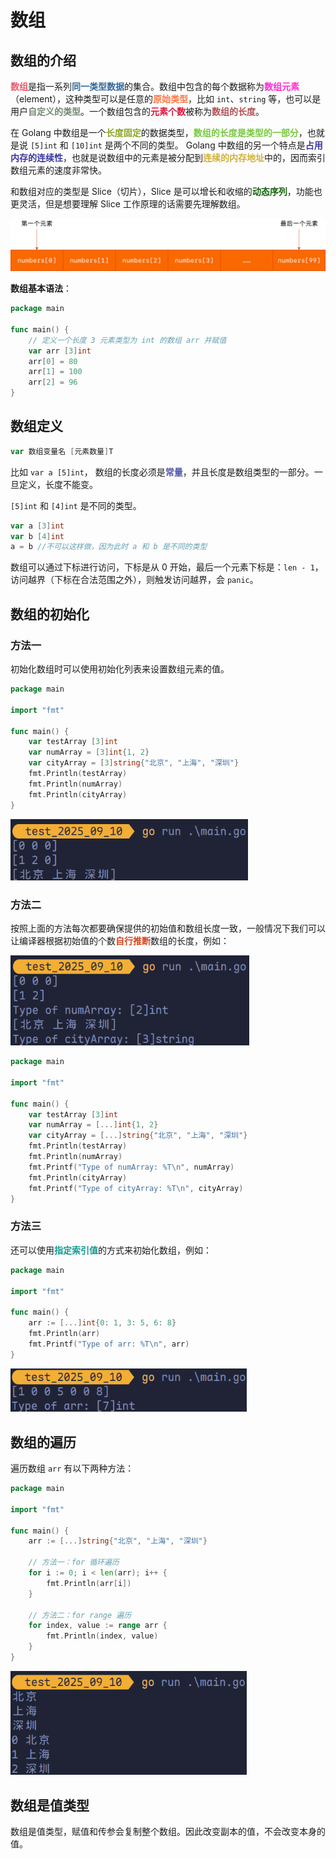 # 数组

## 数组的介绍

<span style="color:#EA5B6F; font-weight:bold">数组</span>是指一系列<span style="color:#34699A; font-weight:bold">同一类型数据</span>的集合。数组中包含的每个数据称为<span style="color:#FF2DD1; font-weight:bold">数组元素</span>（element），这种类型可以是任意的<span style="color:#FE7743; font-weight:bold">原始类型</span>，比如 `int`、`string` 等，也可以是用户<span style="color:#748873; font-weight:bold">自定义的类型</span>。一个数组包含的<span style="color:#DC143C; font-weight:bold">元素个数</span>被称为<span style="color:#B45253; font-weight:bold">数组的长度</span>。

在 Golang 中数组是一个<span style="color:#8AA624; font-weight:bold">长度固定</span>的数据类型，<span style="color:#78C841; font-weight:bold">数组的长度是类型的一部分</span>，也就是说 `[5]int` 和 `[10]int` 是两个不同的类型。 Golang 中数组的另一个特点是<span style="color:#3B38A0; font-weight:bold">占用内存的连续性</span>，也就是说数组中的元素是被分配到<span style="color:#D3AF37; font-weight:bold">连续的内存地址</span>中的，因而索引数组元素的速度非常快。

和数组对应的类型是 Slice（切片），Slice 是可以增长和收缩的<span style="color:#16610E; font-weight:bold">动态序列</span>，功能也更灵活，但是想要理解 Slice 工作原理的话需要先理解数组。

<img src="../../images/image-202509101341.svg"  />

**数组基本语法**：

```go
package main

func main() {
	// 定义一个长度 3 元素类型为 int 的数组 arr 并赋值
	var arr [3]int
	arr[0] = 80
	arr[1] = 100
	arr[2] = 96
}
```

## 数组定义

```go
var 数组变量名 [元素数量]T
```

比如 `var a [5]int`， 数组的长度必须是<span style="color:#5459AC; font-weight:bold">常量</span>，并且长度是数组类型的一部分。一旦定义，长度不能变。

`[5]int` 和 `[4]int` 是不同的类型。

```go
var a [3]int
var b [4]int
a = b //不可以这样做，因为此时 a 和 b 是不同的类型
```

数组可以通过下标进行访问，下标是从 0 开始，最后一个元素下标是：`len - 1`，访问越界（下标在合法范围之外），则触发访问越界，会 `panic`。

## 数组的初始化

### 方法一

初始化数组时可以使用初始化列表来设置数组元素的值。

```go
package main

import "fmt"

func main() {
	var testArray [3]int
	var numArray = [3]int{1, 2}
	var cityArray = [3]string{"北京", "上海", "深圳"}
	fmt.Println(testArray)
	fmt.Println(numArray)
	fmt.Println(cityArray)
}
```

<img src="../../images/image-202509101358.png" style="zoom:80%;" />

### 方法二

按照上面的方法每次都要确保提供的初始值和数组长度一致，一般情况下我们可以让编译器根据初始值的个数<span style="color:#D5451B; font-weight:bold">自行推断</span>数组的长度，例如：

<img src="../../images/image-202509101407.png" style="zoom:80%;" />

```go
package main

import "fmt"

func main() {
	var testArray [3]int
	var numArray = [...]int{1, 2}
	var cityArray = [...]string{"北京", "上海", "深圳"}
	fmt.Println(testArray)
	fmt.Println(numArray)
	fmt.Printf("Type of numArray: %T\n", numArray)
	fmt.Println(cityArray)
	fmt.Printf("Type of cityArray: %T\n", cityArray)
}
```

### 方法三

还可以使用<span style="color:#129990; font-weight:bold">指定索引值</span>的方式来初始化数组，例如：

```go
package main

import "fmt"

func main() {
	arr := [...]int{0: 1, 3: 5, 6: 8}
	fmt.Println(arr)
	fmt.Printf("Type of arr: %T\n", arr)
}
```

<img src="../../images/image-202509101413.png" style="zoom:80%;" />

## 数组的遍历

遍历数组 `arr` 有以下两种方法：

```go
package main

import "fmt"

func main() {
	arr := [...]string{"北京", "上海", "深圳"}

	// 方法一：for 循环遍历
	for i := 0; i < len(arr); i++ {
		fmt.Println(arr[i])
	}

	// 方法二：for range 遍历
	for index, value := range arr {
		fmt.Println(index, value)
	}
}
```

<img src="../../images/image-202509101418.png" style="zoom:80%;" />

## 数组是值类型

数组是值类型，赋值和传参会复制整个数组。因此改变副本的值，不会改变本身的值。



